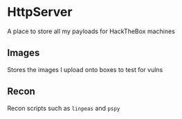 # HttpServer
A place to store all my payloads for HackTheBox machines

## Images
Stores the images I upload onto boxes to test for vulns

## Recon
Recon scripts such as `linpeas` and `pspy`
